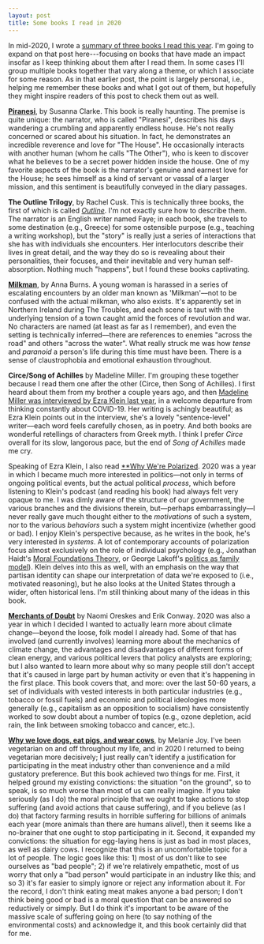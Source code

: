 ```yaml
---
layout: post
title: Some books I read in 2020
---
```


In mid-2020, I wrote a [summary of three books I read this year](https://seantrott.github.io/reviews/). I'm going to expand on that post here---focusing on books that have made an impact insofar as I keep thinking about them after I read them. In some cases I'll group multiple books together that vary along a theme, or which I associate for some reason. As in that earlier post, the point is largely personal, i.e., helping me remember these books and what I got out of them, but hopefully they might inspire readers of this post to check them out as well.

[**Piranesi**](https://en.wikipedia.org/wiki/Piranesi_(novel)), by Susanna Clarke. This book is really haunting. The premise is quite unique: the narrator, who is called "Piranesi", describes his days wandering a crumbling and apparently endless house. He's not really concerned or scared about his situation. In fact, he demonstrates an incredible reverence and love for "The House". He occasionally interacts with another human (whom he calls "The Other"), who is keen to discover what he believes to be a secret power hidden inside the house. One of my favorite aspects of the book is the narrator's genuine and earnest love for the House; he sees himself as a kind of servant or vassal of a larger mission, and this sentiment is beautifully conveyed in the diary passages.

**The Outline Trilogy**, by Rachel Cusk. This is technically three books, the first of which is called [*Outline*](https://en.wikipedia.org/wiki/Outline_(novel)). I'm not exactly sure how to describe them. The narrator is an English writer named Faye; in each book, she travels to some destination (e.g., Greece) for some ostensible purpose (e.g., teaching a writing workshop), but the "story" is really just a series of interactions that she has with individuals she encounters. Her interlocutors describe their lives in great detail, and the way they do so is revealing about their personalities, their focuses, and their inevitable and very human self-absorption. Nothing much "happens", but I found these books captivating. 

[**Milkman**](https://en.wikipedia.org/wiki/Milkman_(novel)), by Anna Burns. A young woman is harassed in a series of escalating encounters by an older man known as 'Milkman'––not to be confused with the actual milkman, who also exists. It's apparently set in Northern Ireland during The Troubles, and each scene is taut with the underlying tension of a town caught amid the forces of revolution and war. No characters are named (at least as far as I remember), and even the setting is technically inferred––there are references to enemies "across the road" and others "across the water". What really struck me was how *tense* and *paranoid* a person's life during this time must have been. There is a sense of claustrophobia and emotional exhaustion throughout. 

**Circe/Song of Achilles** by Madeline Miller. I'm grouping these together because I read them one after the other (Circe, then Song of Achilles). I first heard about them from my brother a couple years ago, and then [Madeline Miller was interviewed by Ezra Klein last year](https://www.vox.com/podcasts/2020/4/24/21233353/madeline-miller-the-ezra-klein-show-circe-the-song-of-achilles-greek-myth), in a welcome departure from thinking constantly about COVID-19. Her writing is achingly beautiful; as Ezra Klein points out in the interview, she's a lovely "sentence-level" writer––each word feels carefully chosen, as in poetry. And both books are wonderful retellings of characters from Greek myth. I think I prefer *Circe* overall for its slow, langorous pace, but the end of *Song of Achilles* made me cry.

Speaking of Ezra Klein, I also read [**Why We're Polarized](https://en.wikipedia.org/wiki/Why_We%27re_Polarized). 2020 was a year in which I became much more interested in politics––not only in terms of ongoing political events, but the actual political *process*, which before listening to Klein's podcast (and reading his book) had always felt very opaque to me. I was dimly aware of the structure of our government, the various branches and the divisions therein, but––perhaps embarrassingly––I never really gave much thought either to the *motivations* of such a system, nor to the various *behaviors* such a system might incentivize (whether good or bad). I enjoy Klein's perspective because, as he writes in the book, he's very interested in *systems*. A lot of contemporary accounts of polarization focus almost exclusively on the role of individual psychology (e.g., Jonathan Haidt's [Moral Foundations Theory](https://en.wikipedia.org/wiki/Moral_foundations_theory), or George Lakoff's [politics as family model](https://en.wikipedia.org/wiki/Nurturant_parent_model#:~:text=Lakoff%20argues%20that%20if%20the,assisted%20to%20achieve%20their%20potential.)). Klein delves into this as well, with an emphasis on the way that partisan identity can shape our interpretation of data we're exposed to (i.e., motivated reasoning), but he also looks at the United States through a wider, often historical lens. I'm still thinking about many of the ideas in this book.

[**Merchants of Doubt**](https://en.wikipedia.org/wiki/Merchants_of_Doubt) by Naomi Oreskes and Erik Conway. 2020 was also a year in which I decided I wanted to actually learn more about climate change––beyond the loose, folk model I already had. Some of that has involved (and currently involves) learning more about the mechanics of climate change, the advantages and disadvantages of different forms of clean energy, and various political levers that policy analysts are exploring; but I also wanted to learn more about why so many people still don't accept that it's caused in large part by human activity or even that it's happening in the first place. This book covers that, and more: over the last 50-60 years, a set of individuals with vested interests in both particular industries (e.g., tobacco or fossil fuels) and economic and political ideologies more generally (e.g., capitalism as an opposition to socialism) have consistently worked to sow doubt about a number of topics (e.g., ozone depletion, acid rain, the link between smoking tobacco and cancer, etc.). 

[**Why we love dogs, eat pigs, and wear cows**](https://en.wikipedia.org/wiki/Why_We_Love_Dogs,_Eat_Pigs,_and_Wear_Cows#:~:text=TX371.J69%202010-,Why%20We%20Love%20Dogs%2C%20Eat%20Pigs%2C%20and%20Wear%20Cows%3A,her%20doctoral%20dissertation%20in%202003.), by Melanie Joy. I've been vegetarian on and off throughout my life, and in 2020 I returned to being vegetarian more decisively; I just really can't identify a justification for participating in the meat industry other than convenience and a mild gustatory preference. But this book achieved two things for me. First, it helped ground my existing convictions: the situation "on the ground", so to speak, is so much worse than most of us can really imagine. If you take seriously (as I do) the moral principle that we ought to take actions to stop suffering (and avoid actions that cause suffering), and if you believe (as I do) that factory farming results in horrible suffering for billions of animals each year (more animals than there are humans alive!), then it seems like a no-brainer that one ought to stop participating in it. Second, it expanded my convictions: the situation for egg-laying hens is just as bad in most places, as well as dairy cows. I recognize that this is an uncomfortable topic for a lot of people. The logic goes like this: 1) most of us don't like to see ourselves as "bad people"; 2) if we're relatively empathetic, most of us worry that only a "bad person" would participate in an industry like this; and so 3) it's far easier to simply ignore or reject any information about it. For the record, I don't think eating meat makes anyone a bad person; I don't think being good or bad is a moral question that can be answered so reductively or simply. But I do think it's important to be aware of the massive scale of suffering going on here (to say nothing of the environmental costs) and acknowledge it, and this book certainly did that for me.
